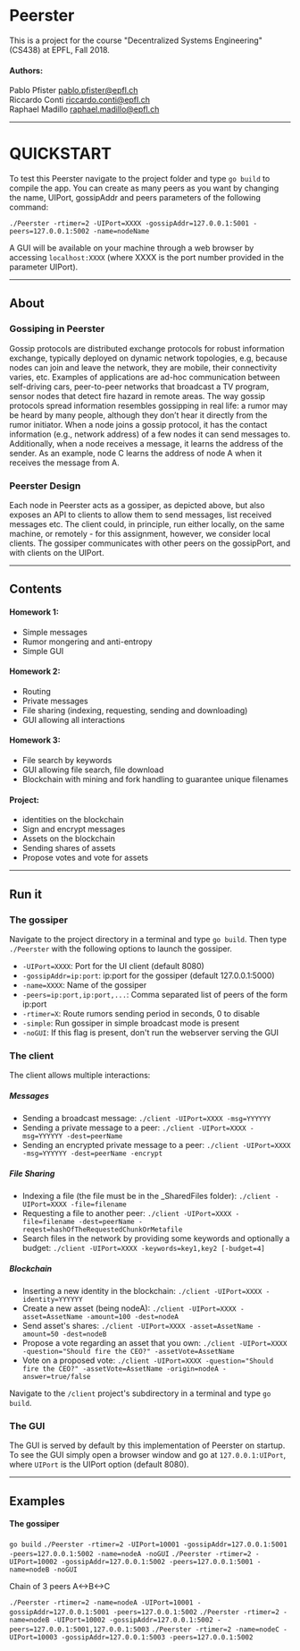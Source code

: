 # Peerster

This is a project for the course "Decentralized Systems Engineering" (CS438) at EPFL, Fall 2018.

#### Authors:  
Pablo Pfister <pablo.pfister@epfl.ch>  
Riccardo Conti <riccardo.conti@epfl.ch>  
Raphael Madillo <raphael.madillo@epfl.ch>

---

# QUICKSTART
To test this Peerster navigate to the project folder and type `go build` to compile the app.
You can create as many peers as you want by changing the name, UIPort, gossipAddr and peers parameters of the following command:

`./Peerster -rtimer=2 -UIPort=XXXX -gossipAddr=127.0.0.1:5001 -peers=127.0.0.1:5002 -name=nodeName`

A GUI will be available on your machine through a web browser by accessing `localhost:XXXX` (where XXXX is the port number provided in the parameter UIPort).

---

## About

### Gossiping in Peerster
Gossip protocols are distributed exchange protocols for ​robust information exchange​, typically deployed on ​dynamic network topologies​, e.g, because nodes can join and leave the network, they are mobile, their connectivity varies, etc. Examples of applications are ad-hoc communication between self-driving cars, peer-to-peer networks that broadcast a TV
program, sensor nodes that detect fire hazard in remote areas. The way gossip protocols spread information resembles gossipping in real life: a rumor may be heard by many people, although they don’t hear it directly from the rumor initiator.
When a node joins a gossip protocol, it has the contact information (e.g., network address) of a few nodes it can send messages to. Additionally, when a node receives a message, it learns the address of the sender. As an example, node C learns the address of node A when it receives the message from A.

### Peerster Design
Each node in Peerster acts as a ​gossiper​, as depicted above, but also ​exposes an API to clients to allow them to send messages, list received messages etc. The client could, in principle, run either locally, on the same machine, or remotely - for this assignment, however, we consider local clients. The gossiper communicates with other peers on the gossipPort​, and with clients on the ​UIPort​.

---
## Contents

#### Homework 1:
- Simple messages
- Rumor mongering and anti-entropy
- Simple GUI

#### Homework 2:
- Routing
- Private messages
- File sharing (indexing, requesting, sending and downloading)
- GUI allowing all interactions

#### Homework 3:
- File search by keywords
- GUI allowing file search, file download
- Blockchain with mining and fork handling to guarantee unique filenames

#### Project:
- identities on the blockchain
- Sign and encrypt messages
- Assets on the blockchain
- Sending shares of assets
- Propose votes and vote for assets

---
## Run it
### The gossiper
Navigate to the project directory in a terminal and type `go build`. Then type `./Peerster` with the following options to launch the gossiper.
- `-UIPort=XXXX`: Port for the UI client (default 8080)
- `-gossipAddr=ip:port`: ip:port for the gossiper (default 127.0.0.1:5000)
- `-name=XXXX`: Name of the gossiper
- `-peers=ip:port,ip:port,...`: Comma separated list of peers of the form ip:port
- `-rtimer=X`: Route rumors sending period in seconds, 0 to disable
- `-simple`: Run gossiper in simple broadcast mode is present
- `-noGUI`: If this flag is present, don't run the webserver serving the GUI

### The client
The client allows multiple interactions:
##### Messages
- Sending a broadcast message: `./client -UIPort=XXXX -msg=YYYYYY`
- Sending a private message to a peer: `./client -UIPort=XXXX -msg=YYYYYY -dest=peerName`
- Sending an encrypted private message to a peer: `./client -UIPort=XXXX -msg=YYYYYY -dest=peerName -encrypt`

##### File Sharing
- Indexing a file (the file must be in the \_SharedFiles folder): `./client -UIPort=XXXX -file=filename`
- Requesting a file to another peer: `./client -UIPort=XXXX -file=filename -dest=peerName -reqest=hashOfTheRequestedChunkOrMetafile`
- Search files in the network by providing some keywords and optionally a budget: `./client -UIPort=XXXX -keywords=key1,key2 [-budget=4]`

##### Blockchain
- Inserting a new identity in the blockchain: `./client -UIPort=XXXX -identity=YYYYYY`
- Create a new asset (being nodeA): `./client -UIPort=XXXX -asset=AssetName -amount=100 -dest=nodeA`
- Send asset's shares: `./client -UIPort=XXXX -asset=AssetName -amount=50 -dest=nodeB`
- Propose a vote regarding an asset that you own: `./client -UIPort=XXXX -question="Should fire the CEO?" -assetVote=AssetName`
- Vote on a proposed vote: `./client -UIPort=XXXX -question="Should fire the CEO?" -assetVote=AssetName -origin=nodeA -answer=true/false`

Navigate to the `/client` project's subdirectory in a terminal and type `go build`.

### The GUI
The GUI is served by default by this implementation of Peerster on startup.
To see the GUI simply open a browser window and go at `127.0.0.1:UIPort`, where `UIPort` is the UIPort option (default 8080).


---
## Examples

#### The gossiper
`go build`
`./Peerster -rtimer=2 -UIPort=10001 -gossipAddr=127.0.0.1:5001 -peers=127.0.0.1:5002 -name=nodeA -noGUI`
`./Peerster -rtimer=2 -UIPort=10002 -gossipAddr=127.0.0.1:5002 -peers=127.0.0.1:5001 -name=nodeB -noGUI`

Chain of 3 peers A<->B<->C

`./Peerster -rtimer=2 -name=nodeA -UIPort=10001 -gossipAddr=127.0.0.1:5001 -peers=127.0.0.1:5002`
`./Peerster -rtimer=2 -name=nodeB -UIPort=10002 -gossipAddr=127.0.0.1:5002 -peers=127.0.0.1:5001,127.0.0.1:5003`
`./Peerster -rtimer=2 -name=nodeC -UIPort=10003 -gossipAddr=127.0.0.1:5003 -peers=127.0.0.1:5002`
